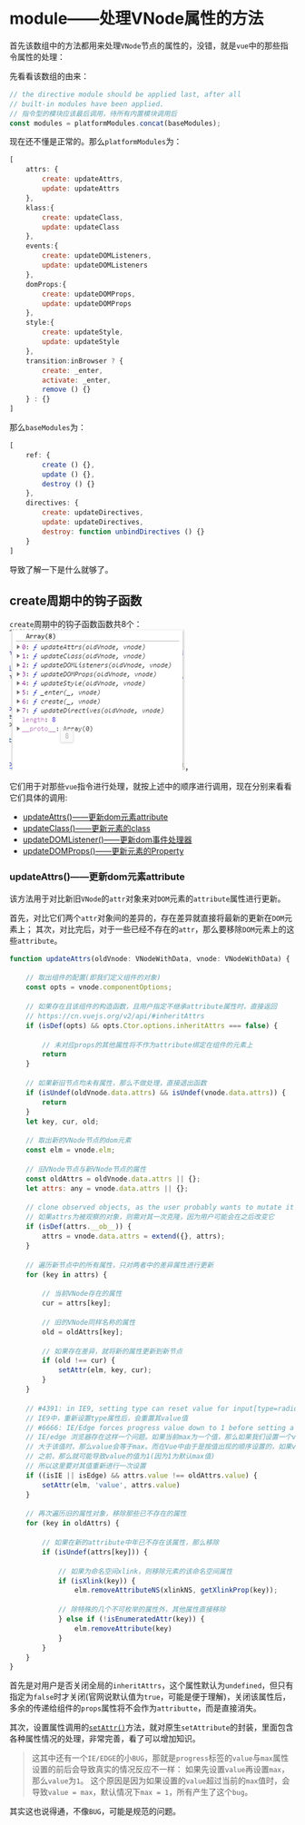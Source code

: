 # module——处理VNode属性的方法

首先该数组中的方法都用来处理`VNode`节点的属性的，没错，就是`vue`中的那些指令属性的处理：

先看看该数组的由来：

```js
// the directive module should be applied last, after all
// built-in modules have been applied.
// 指令型的模块应该最后调用，待所有内置模块调用后
const modules = platformModules.concat(baseModules);
```

现在还不懂是正常的。那么`platformModules`为：

```js
[
    attrs: {
        create: updateAttrs,
        update: updateAttrs
    },
    klass:{
        create: updateClass,
        update: updateClass
    },
    events:{
        create: updateDOMListeners,
        update: updateDOMListeners
    },
    domProps:{
        create: updateDOMProps,
        update: updateDOMProps
    },
    style:{
        create: updateStyle,
        update: updateStyle
    },
    transition:inBrowser ? {
        create: _enter,
        activate: _enter,
        remove () {}
    } : {}
]
```

那么`baseModules`为：

```js
[
    ref: {
        create () {},
        update () {},
        destroy () {}
    },
    directives: {
        create: updateDirectives,
        update: updateDirectives,
        destroy: function unbindDirectives () {}
    }
]
```

导致了解一下是什么就够了。

## create周期中的钩子函数

`create`周期中的钩子函数函数共8个：
![create周期的钩子函数](./imgs/create&#32;hooks.png)，

它们用于对那些`vue`指令进行处理，就按上述中的顺序进行调用，现在分别来看看它们具体的调用:

- [updateAttrs()——更新dom元素attribute](#updateattrs%e6%9b%b4%e6%96%b0dom%e5%85%83%e7%b4%a0attribute)
- [updateClass()——更新元素的class](./更新元素Class/README.md)
- [updateDOMListener()——更新dom事件处理器](./更新事件处理器/README.md)
- [updateDOMProps()——更新元素的Property](./更新元素Property/README.md)

### updateAttrs()——更新dom元素attribute

该方法用于对比新旧`VNode`的`attr`对象来对`DOM`元素的`attribute`属性进行更新。

首先，对比它们两个`attr`对象间的差异的，存在差异就直接将最新的更新在`DOM`元素上；
其次，对比完后，对于一些已经不存在的`attr`，那么要移除`DOM`元素上的这些`attribute`。

```js
function updateAttrs(oldVnode: VNodeWithData, vnode: VNodeWithData) {

    // 取出组件的配置(即我们定义组件的对象)
    const opts = vnode.componentOptions;

    // 如果存在且该组件的构造函数，且用户指定不继承attribute属性时，直接返回
    // https://cn.vuejs.org/v2/api/#inheritAttrs
    if (isDef(opts) && opts.Ctor.options.inheritAttrs === false) {

        // 未对应props的其他属性将不作为attribute绑定在组件的元素上
        return
    }

    // 如果新旧节点均未有属性，那么不做处理，直接退出函数
    if (isUndef(oldVnode.data.attrs) && isUndef(vnode.data.attrs)) {
        return
    }
    let key, cur, old;

    // 取出新的VNode节点的dom元素
    const elm = vnode.elm;

    // 旧VNode节点与新VNode节点的属性
    const oldAttrs = oldVnode.data.attrs || {};
    let attrs: any = vnode.data.attrs || {};

    // clone observed objects, as the user probably wants to mutate it
    // 如果attrs为被观察的对象，则需对其一次克隆，因为用户可能会在之后改变它
    if (isDef(attrs.__ob__)) {
        attrs = vnode.data.attrs = extend({}, attrs);
    }

    // 遍历新节点中的所有属性，只对两者中的差异属性进行更新
    for (key in attrs) {

        // 当前VNode存在的属性
        cur = attrs[key];

        // 旧的VNode同样名称的属性
        old = oldAttrs[key];

        // 如果存在差异，就将新的属性更新到新节点
        if (old !== cur) {
            setAttr(elm, key, cur);
        }
    }

    // #4391: in IE9, setting type can reset value for input[type=radio]
    // IE9中，重新设置type属性后，会重置其value值
    // #6666: IE/Edge forces progress value down to 1 before setting a max
    // IE/edge 浏览器存在这样一个问题。如果当前max为一个值，那么如果我们设置一个value
    // 大于该值时，那么value会等于max。而在Vue中由于是按值出现的顺序设置的，如果value设置在max
    // 之前，那么就可能导致value的值为1(因为1为默认max值)
    // 所以这里要对其值重新进行一次设置
    if ((isIE || isEdge) && attrs.value !== oldAttrs.value) {
        setAttr(elm, 'value', attrs.value)
    }

    // 再次遍历旧的属性对象，移除那些已不存在的属性
    for (key in oldAttrs) {

        // 如果在新的attribute中年已不存在该属性，那么移除
        if (isUndef(attrs[key])) {

            // 如果为命名空间xlink，则移除元素的该命名空间属性
            if (isXlink(key)) {
                elm.removeAttributeNS(xlinkNS, getXlinkProp(key));

            // 除特殊的几个不可枚举的属性外，其他属性直接移除
            } else if (!isEnumeratedAttr(key)) {
                elm.removeAttribute(key)
            }
        }
    }
}
```

首先是对用户是否关闭全局的`inheritAttrs`，这个属性默认为`undefined`，但只有指定为`false`时才关闭(官网说默认值为`true`，可能是便于理解)，关闭该属性后，多余的传递给组件的`props`属性将不会作为`attributte`，而是直接消失。

其次，设置属性调用的[`setAttr()`](../patch过程中的其他函数/README.md#setattr%e8%ae%be%e7%bd%ae%e5%85%83%e7%b4%a0%e7%9a%84%e5%b1%9e%e6%80%a7)方法，就对原生`setAttribute`的封装，里面包含各种属性情况的处理，非常完善，看了可以增加知识。

>这其中还有一个`IE/EDGE`的小`BUG`，那就是`progress`标签的`value`与`max`属性设置的前后会导致真实的情况反应不一样：
>如果先设置`value`再设置`max`，那么`value`为`1`。
>这个原因是因为如果设置的`value`超过当前的`max`值时，会导致`value = max`，默认情况下`max = 1`，所有产生了这个`bug`。

其实这也说得通，不像`BUG`，可能是规范的问题。

